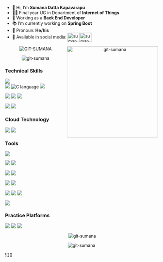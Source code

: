 - 👋 Hi, I’m <b>Sumana Datta Kapavarapu</b>
- 🧑‍🎓 Final year UG in Department of <b>Internet of Things</b><br>
- 💼 Working as a <b>Back End Developer</b>
- 📚 I’m currently working on <b>Spring Boot</b>
- 👨 Pronoun:<b> He/his </b>
- 📱 Available in social media: <a href="https://instagram.com/sumanaswags" target="blank"><img align="center" src="https://raw.githubusercontent.com/rahuldkjain/github-profile-readme-generator/master/src/images/icons/Social/instagram.svg" alt="sumanaswags" height="30" width="40" /></a></t><a href="https://twitter.com/sumanastweet" target="blank"><img align="center" src="https://raw.githubusercontent.com/rahuldkjain/github-profile-readme-generator/master/src/images/icons/Social/twitter.svg" alt="sumanastweet" height="30" width="40" /></a>
 <!--🫶 You can connect me on [![Linkedin](https://i.stack.imgur.com/gVE0j.png) LinkedIn]([https://https://www.linkedin.com/in/sumana-datta](https://www.linkedin.com/in/sumana-datta/)) -->

<p align="center">
  <img align="right" src="https://miro.medium.com/v2/resize:fit:679/1*zVnWJtyGOX_kUIDm6ccCfQ.gif" alt="git-sumana" width="300px" />
</p>

  <p align="center"> <img src="https://komarev.com/ghpvc/?username=GITHUB-USERNAME&label=Profile%20views&color=ce9927&style=flat" alt="GIT-SUMANA" /> </p>
  <p align="center"><img align="center" src="https://github-readme-stats.vercel.app/api/top-langs?username=git-sumana&show_icons=true&locale=en&layout=compact" alt="git-sumana" /></p>

<!--  <p align="center"> <img src="https://github-readme-stats.vercel.app/api/top-langs/?username={git-sumana}&theme=blue-green" alt="GIT-SUMANA" /> </p>
  -->
 <p align="center">
<h3>Technical Skills</h3>

![](https://img.shields.io/badge/Java-ED8B00?style=for-the-badge&logo=openjdk&logoColor=white) <br>
![](https://img.shields.io/badge/Python-14354C?style=for-the-badge&logo=python&logoColor=white) 
![C language](https://img.shields.io/badge/C-00599C?style=for-the-badge&logo=c&logoColor=white) 
![](https://img.shields.io/badge/Go-00ADD8?style=for-the-badge&logo=go&logoColor=white) <BR>

![](https://img.shields.io/badge/HTML5-E34F26?style=for-the-badge&logo=html5&logoColor=white)
![](https://img.shields.io/badge/jQuery-0769AD?style=for-the-badge&logo=jquery&logoColor=white)
![](https://img.shields.io/badge/XML-00979D?style=for-the-badge)</br>

![](https://img.shields.io/badge/MongoDB-4EA94B?style=for-the-badge&logo=mongodb&logoColor=white)
![](https://img.shields.io/badge/MySQL-005C84?style=for-the-badge&logo=mysql&logoColor=white) <!-- ![](https://img.shields.io/badge/React-20232A?style=for-the-badge&logo=react&logoColor=61DAFB) --> 
</br>

<h3>Cloud Technology</h3>

![](https://img.shields.io/badge/microsoft%20azure-0089D6?style=for-the-badge&logo=microsoft-azure&logoColor=white)
![](https://img.shields.io/badge/Netlify-00C7B7?style=for-the-badge&logo=netlify&logoColor=white)

<h3>Tools</h3>

![](https://img.shields.io/badge/GitHub-100000?style=for-the-badge&logo=github&logoColor=white) </br>

![](https://img.shields.io/badge/Notepad++-90E59A.svg?style=for-the-badge&logo=notepad%2B%2B&logoColor=black) 
![](https://img.shields.io/badge/Visual_Studio_Code-0078D4?style=for-the-badge&logo=visual%20studio%20code&logoColor=white)<br>

![](https://img.shields.io/badge/IntelliJ_IDEA-000000.svg?style=for-the-badge&logo=intellij-idea&logoColor=white)
![](https://img.shields.io/badge/Eclipse-2C2255?style=for-the-badge&logo=eclipse&logoColor=white)<br>

![](https://img.shields.io/badge/Made%20with-Jupyter-orange?style=for-the-badge&logo=Jupyter)
![](https://img.shields.io/badge/PyCharm-000000.svg?&style=for-the-badge&logo=PyCharm&logoColor=white)
<br>

![](https://img.shields.io/badge/Arduino_IDE-00979D?style=for-the-badge&logo=arduino&logoColor=white)
![](https://img.shields.io/badge/Matlab-282C34?logo=matlab&logoColor=61DAFB) 
![](https://img.shields.io/badge/Octave-282C34?logo=Octave&logoColor=61DAFB) <br>

![](https://img.shields.io/badge/Android_Studio-3DDC84?style=for-the-badge&logo=android-studio&logoColor=white) <br>

<h3>Practice Platforms</h3>

![](https://img.shields.io/badge/Codewars-B1361E?style=for-the-badge&logo=Codewars&logoColor=white)
![](https://img.shields.io/badge/-LeetCode-FFA116?style=for-the-badge&logo=LeetCode&logoColor=black)
![](https://img.shields.io/badge/-Hackerrank-2EC866?style=for-the-badge&logo=HackerRank&logoColor=white) <br>
 </p>
<p align="center">&nbsp;<img align="centre" src="https://github-readme-stats.vercel.app/api?username=git-sumana&show_icons=true&locale=en" alt="git-sumana" /></p> 
<p align="center"><img align="centre" src="https://github-readme-streak-stats.herokuapp.com/?user=git-sumana&" alt="git-sumana" /></p>
</p>
![]()
<!---
git-sumana/git-sumana is a ✨ special ✨ repository because its `README.md` (this file) appears on your GitHub profile.
You can click the Preview link to take a look at your changes.
--->
